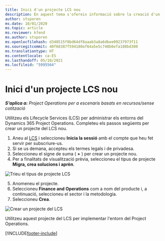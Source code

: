 ```yaml
---
title: Inici d'un projecte LCS nou
description: En aquest tema s'ofereix informació sobre la creació d'un projecte nou al LCS per a l'entorn del Project Operations.
author: stsporen
ms.date: 10/01/2020
ms.topic: article
ms.reviewer: kfend
ms.author: stsporen
ms.openlocfilehash: d348515f8bd64df8aaab3a8a6dbee09237973f11
ms.sourcegitcommit: 40f68387f594180af64a5e5c748b6efa188bd300
ms.translationtype: HT
ms.contentlocale: ca-ES
ms.lasthandoff: 05/10/2021
ms.locfileid: "5995564"
---
```

# <a name="start-a-new-lcs-project"></a>Inici d'un projecte LCS nou

_**S'aplica a:** Project Operations per a escenaris basats en recursos/sense cotització_

Utilitzeu els Lifecycle Services (LCS) per administrar els entorns del Dynamics 365 Project Operations. Completeu els passos següents per crear un projecte del LCS nou.

1. Aneu al [LCS](https://lcs.dynamics.com/Logon/Index) i seleccioneu **Inicia la sessió** amb el compte que heu fet servir per subscriure-us.
2. Si se us demana, accepteu els termes legals i de privadesa.
3. Seleccioneu el signe de suma ( **+** ) per crear un projecte nou.
4. Per a finalitats de visualització prèvia, seleccioneu el tipus de projecte **Migra, crea solucions i aprèn**.

  ![Trieu el tipus de projecte LCS](./media/create-lcs-1.png)

5. Anomeneu el projecte. 
6. Seleccioneu **Finance and Operations** com a nom del producte i, a continuació, seleccioneu el sector i la metodologia. 
7. Seleccioneu **Crea**.

![Crear un projecte del LCS](./media/create-lcs-2.png)

Utilitzeu aquest projecte del LCS per implementar l'entorn del Project Operations.



[!INCLUDE[footer-include](../includes/footer-banner.md)]